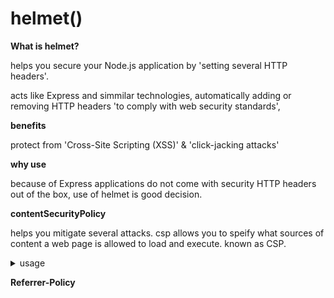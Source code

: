 # helmet()

**What is helmet?**

helps you secure your Node.js application by 'setting several HTTP headers'.

acts like Express and simmilar technologies, automatically adding or removing HTTP headers 'to comply with web security standards',

**benefits**

protect from 'Cross-Site Scripting (XSS)' & 'click-jacking attacks'

**why use**

because of Express applications do not come with security HTTP headers out of the box, use of helmet is good decision.

**contentSecurityPolicy**

helps you mitigate several attacks. csp allows you to speify what sources of content a web page is allowed to load and execute. known as CSP. 



<details><summary> usage </summary>

```
helmet.contentSecurityPolicy({
    useDefaults: true,
    directives: {
        "font-src": ["'self'", "external-website.com"],
        "style-src": null,
    },
})
```
</details>

**Referrer-Policy**

